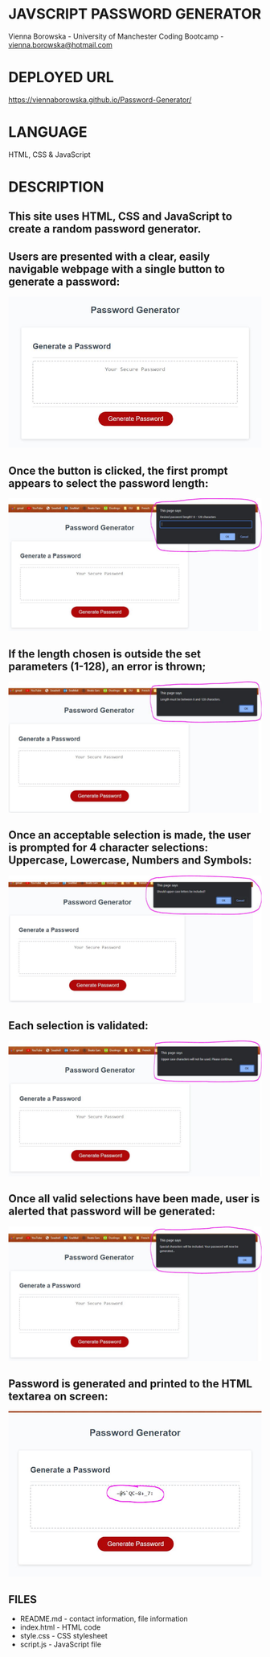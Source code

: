 # JAVSCRIPT PASSWORD GENERATOR
Vienna Borowska - University of Manchester Coding Bootcamp - vienna.borowska@hotmail.com


# DEPLOYED URL
https://viennaborowska.github.io/Password-Generator/


# LANGUAGE
HTML, CSS & JavaScript


# DESCRIPTION
## This site uses HTML, CSS and JavaScript to create a random password generator. 

## Users are presented with a clear, easily navigable webpage with a single button to generate a password:

![Password-Generator Screenshots](Screenshots/Site1.jpg)

## Once the button is clicked, the first prompt appears to select the password length:

![Password-Generator Screenshots](Screenshots/Site2.jpg)

## If the length chosen is outside the set parameters (1-128), an error is thrown;

![Password-Generator Screenshots](Screenshots/Site3.jpg)

## Once an acceptable selection is made, the user is prompted for 4 character selections: Uppercase, Lowercase, Numbers and Symbols:

![Password-Generator Screenshots](Screenshots/Site4.jpg)

## Each selection is validated:

![Password-Generator Screenshots](Screenshots/Site5.jpg) 

## Once all valid selections have been made, user is alerted that password will be generated:

![Password-Generator Screenshots](Screenshots/Site6.jpg) 

## Password is generated and printed to the HTML textarea on screen:

![Password-Generator Screenshots](Screenshots/Site7.jpg) 


## FILES
* README.md - contact information, file information
* index.html - HTML code
* style.css - CSS stylesheet
* script.js - JavaScript file

